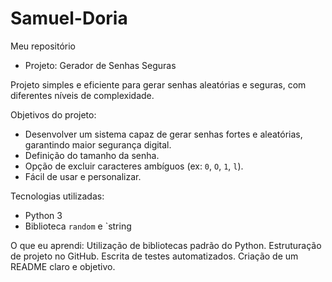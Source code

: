 # Samuel-Doria
Meu repositório 

- Projeto: Gerador de Senhas Seguras

Projeto simples e eficiente para gerar senhas aleatórias e seguras, com diferentes níveis de complexidade.

Objetivos do projeto: 
- Desenvolver um sistema capaz de gerar senhas fortes e aleatórias, garantindo maior segurança digital.
- Definição do tamanho da senha.
- Opção de excluir caracteres ambíguos (ex: `0`, `O`, `1`, `l`).
- Fácil de usar e personalizar.

Tecnologias utilizadas:
- Python 3
- Biblioteca `random` e `string

O que eu aprendi:
Utilização de bibliotecas padrão do Python.
Estruturação de projeto no GitHub.
Escrita de testes automatizados.
Criação de um README claro e objetivo.
